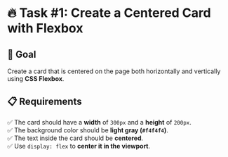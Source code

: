 # 🔥 Task #1: Create a Centered Card with Flexbox

## 🚀 Goal  
Create a card that is centered on the page both horizontally and vertically using **CSS Flexbox**.

## 📋 Requirements  
✅ The card should have a **width** of `300px` and a **height** of `200px`.  
✅ The background color should be **light gray (`#f4f4f4`)**.  
✅ The text inside the card should be **centered**.  
✅ Use `display: flex` to **center it in the viewport**.

